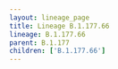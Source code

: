 ```yaml
---
layout: lineage_page
title: Lineage B.1.177.66
lineage: B.1.177.66
parent: B.1.177
children: ['B.1.177.66']
---
```

